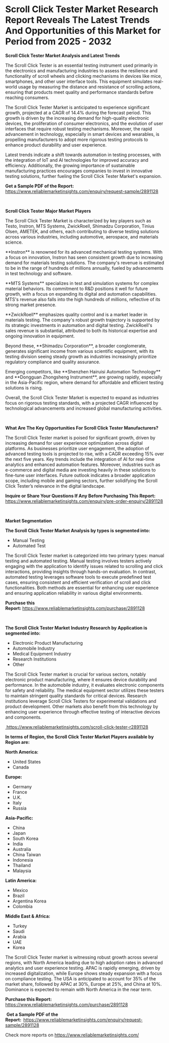<p><h1>Scroll Click Tester Market Research Report Reveals The Latest Trends And Opportunities of this Market for Period from 2025 - 2032</h1></p><p><strong>Scroll Click Tester Market Analysis and Latest Trends</strong></p>
<p><p>The Scroll Click Tester is an essential testing instrument used primarily in the electronics and manufacturing industries to assess the resilience and functionality of scroll wheels and clicking mechanisms in devices like mice, smartphones, and other user interface tools. This equipment simulates real-world usage by measuring the distance and resistance of scrolling actions, ensuring that products meet quality and performance standards before reaching consumers.</p><p>The Scroll Click Tester Market is anticipated to experience significant growth, projected at a CAGR of 14.4% during the forecast period. This growth is driven by the increasing demand for high-quality electronic devices, the proliferation of consumer electronics, and the evolution of user interfaces that require robust testing mechanisms. Moreover, the rapid advancement in technology, especially in smart devices and wearables, is propelling manufacturers to adopt more rigorous testing protocols to enhance product durability and user experience.</p><p>Latest trends indicate a shift towards automation in testing processes, with the integration of IoT and AI technologies for improved accuracy and efficiency. Additionally, the growing importance of sustainable manufacturing practices encourages companies to invest in innovative testing solutions, further fueling the Scroll Click Tester Market's expansion.</p></p>
<p><strong>Get a Sample PDF of the Report:&nbsp;</strong> <a href="https://www.reliablemarketinsights.com/enquiry/request-sample/2891128?utm_campaign=2112&utm_medium=2&utm_source=Github&utm_content=ia&utm_term=14032025&utm_id=scroll-click-tester">https://www.reliablemarketinsights.com/enquiry/request-sample/2891128</a></p>
<p>&nbsp;</p>
<p><strong>Scroll Click Tester Major Market Players</strong></p>
<p><p>The Scroll Click Tester Market is characterized by key players such as Testo, Instron, MTS Systems, ZwickRoell, Shimadzu Corporation, Tinius Olsen, AMETEK, and others, each contributing to diverse testing solutions across various industries, including automotive, aerospace, and materials science.</p><p>**Instron** is renowned for its advanced mechanical testing systems. With a focus on innovation, Instron has seen consistent growth due to increasing demand for materials testing solutions. The company's revenue is estimated to be in the range of hundreds of millions annually, fueled by advancements in test technology and software.</p><p>**MTS Systems** specializes in test and simulation systems for complex material behaviors. Its commitment to R&D positions it well for future growth, with a focus on expanding its digital and automation capabilities. MTS's revenue also falls into the high hundreds of millions, reflective of its strong market presence.</p><p>**ZwickRoell** emphasizes quality control and is a market leader in materials testing. The company's robust growth trajectory is supported by its strategic investments in automation and digital testing. ZwickRoell's sales revenue is substantial, attributed to both its historical expertise and ongoing innovation in equipment.</p><p>Beyond these, **Shimadzu Corporation**, a broader conglomerate, generates significant income from various scientific equipment, with its testing division seeing steady growth as industries increasingly prioritize regulatory compliance and quality assurance.</p><p>Emerging competitors, like **Shenzhen Hairuisi Automation Technology** and **Dongguan Zhongsheng Instrument**, are growing rapidly, especially in the Asia-Pacific region, where demand for affordable and efficient testing solutions is rising. </p><p>Overall, the Scroll Click Tester Market is expected to expand as industries focus on rigorous testing standards, with a projected CAGR influenced by technological advancements and increased global manufacturing activities.</p></p>
<p>&nbsp;</p>
<p><strong>What Are The Key Opportunities For Scroll Click Tester Manufacturers?</strong></p>
<p><p>The Scroll Click Tester market is poised for significant growth, driven by increasing demand for user experience optimization across digital platforms. As businesses prioritize user engagement, the adoption of advanced testing tools is projected to rise, with a CAGR exceeding 15% over the next five years. Key trends include the integration of AI for real-time analytics and enhanced automation features. Moreover, industries such as e-commerce and digital media are investing heavily in these solutions to fine-tune user interfaces. Future outlook indicates a broader application scope, including mobile and gaming sectors, further solidifying the Scroll Click Tester’s relevance in the digital landscape.</p></p>
<p><strong>Inquire or Share Your Questions If Any Before Purchasing This Report:</strong> <a href="https://www.reliablemarketinsights.com/enquiry/pre-order-enquiry/2891128?utm_campaign=2112&utm_medium=2&utm_source=Github&utm_content=ia&utm_term=14032025&utm_id=scroll-click-tester">https://www.reliablemarketinsights.com/enquiry/pre-order-enquiry/2891128</a></p>
<p>&nbsp;</p>
<p><strong>Market Segmentation</strong></p>
<p><strong>The Scroll Click Tester Market Analysis by types is segmented into:</strong></p>
<p><ul><li>Manual Testing</li><li>Automated Test</li></ul></p>
<p><p>The Scroll Click Tester market is categorized into two primary types: manual testing and automated testing. Manual testing involves testers actively engaging with the application to identify issues related to scrolling and click interactions, providing insights through hands-on evaluation. In contrast, automated testing leverages software tools to execute predefined test cases, ensuring consistent and efficient verification of scroll and click functionalities. Both methods are essential for enhancing user experience and ensuring application reliability in various digital environments.</p></p>
<p><strong>Purchase this Report:&nbsp;</strong><a href="https://www.reliablemarketinsights.com/purchase/2891128?utm_campaign=2112&utm_medium=2&utm_source=Github&utm_content=ia&utm_term=14032025&utm_id=scroll-click-tester">https://www.reliablemarketinsights.com/purchase/2891128</a></p>
<p>&nbsp;</p>
<p><strong>The Scroll Click Tester Market Industry Research by Application is segmented into:</strong></p>
<p><ul><li>Electronic Product Manufacturing</li><li>Automobile Industry</li><li>Medical Equipment Industry</li><li>Research Institutions</li><li>Other</li></ul></p>
<p><p>The Scroll Click Tester market is crucial for various sectors, notably electronic product manufacturing, where it ensures device durability and performance. In the automobile industry, it evaluates electronic components for safety and reliability. The medical equipment sector utilizes these testers to maintain stringent quality standards for critical devices. Research institutions leverage Scroll Click Testers for experimental validations and product development. Other markets also benefit from this technology by enhancing user experience through effective testing of interactive devices and components.</p></p>
<p><a href="https://www.reliablemarketinsights.com/scroll-click-tester-r2891128?utm_campaign=2112&utm_medium=2&utm_source=Github&utm_content=ia&utm_term=14032025&utm_id=scroll-click-tester">&nbsp;https://www.reliablemarketinsights.com/scroll-click-tester-r2891128</a></p>
<p><strong>In terms of Region, the Scroll Click Tester Market Players available by Region are:</strong></p>
<p>
    <p> <strong> North America: </strong>
        <ul>
            <li>United States</li>
            <li>Canada</li>
        </ul>
        </p> 
    <p> <strong> Europe: </strong>
        <ul>
            <li>Germany</li>
            <li>France</li>
            <li>U.K.</li>
            <li>Italy</li>
            <li>Russia</li>
        </ul>
        </p> 
    <p> <strong> Asia-Pacific: </strong>
        <ul>
            <li>China</li>
            <li>Japan</li>
            <li>South Korea</li>
            <li>India</li>
            <li>Australia</li>
            <li>China Taiwan</li>
            <li>Indonesia</li>
            <li>Thailand</li>
            <li>Malaysia</li>
        </ul>
        </p> 
    <p> <strong> Latin America: </strong>
        <ul>
            <li>Mexico</li>
            <li>Brazil</li>
            <li>Argentina Korea</li>
            <li>Colombia</li>
        </ul>
        </p> 
    <p> <strong> Middle East & Africa: </strong>
        <ul>
            <li>Turkey</li>
            <li>Saudi</li>
            <li>Arabia</li>
            <li>UAE</li>
            <li>Korea</li>
        </ul>
    </p>
    </p>
<p><p>The Scroll Click Tester market is witnessing robust growth across several regions, with North America leading due to high adoption rates in advanced analytics and user experience testing. APAC is rapidly emerging, driven by increased digitalization, while Europe shows steady expansion with a focus on compliance testing. The USA is anticipated to account for 35% of the market share, followed by APAC at 30%, Europe at 25%, and China at 10%. Dominance is expected to remain with North America in the near term.</p></p>
<p><strong>Purchase this Report: </strong><a href="https://www.reliablemarketinsights.com/purchase/2891128?utm_campaign=2112&utm_medium=2&utm_source=Github&utm_content=ia&utm_term=14032025&utm_id=scroll-click-tester">https://www.reliablemarketinsights.com/purchase/2891128</a></p>
<p>&nbsp;<strong>Get a Sample PDF of the Report:&nbsp;&nbsp;</strong><a href="https://www.reliablemarketinsights.com/enquiry/request-sample/2891128?utm_campaign=2112&utm_medium=2&utm_source=Github&utm_content=ia&utm_term=14032025&utm_id=scroll-click-tester">https://www.reliablemarketinsights.com/enquiry/request-sample/2891128</a></p>
<p><strong></strong></p>
<p>Check more reports on <a href="https://www.reliablemarketinsights.com/?utm_campaign=2112&utm_medium=2&utm_source=Github&utm_content=ia&utm_term=14032025&utm_id=scroll-click-tester">https://www.reliablemarketinsights.com/</a></p>
